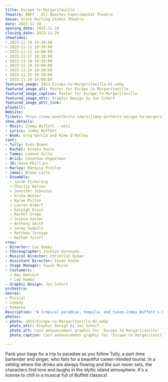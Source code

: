 ```yaml
---
title: Escape to Margaritaville
Theatre: ABET - All Beaches Experimental Theatre
Venue: Grace Darling Studio Theatre
date: 2023-11-10
opening_date: 2023-11-10
closing_date: 2023-11-26
showtimes:
- 2023-11-10 19:30:00
- 2023-11-11 19:30:00
- 2023-11-12 14:00:00
- 2023-11-17 19:30:00
- 2023-11-18 19:30:00
- 2023-11-19 14:00:00
- 2023-11-24 19:30:00
- 2023-11-25 19:30:00
- 2023-11-26 14:00:00
featured_image: 2023-Escape-to-Margaritaville-01.webp
featured_image_alt: Poster for Escape to Margaritaville
featured_image_caption: Poster for Escape to Margaritaville
featured_image_attr: Graphic Design by Jon Scherf
featured_image_attr_link: 
playbill:
Website: 
Tickets: https://www.eventbrite.com/e/jimmy-buffetts-escape-to-margaritaville-tickets-679546410607
show_details: 
- Music: Jimmy Buffett - wiki
- Lyrics: Jimmy Buffett
- Book: Greg Garcia and Mike O'Malley
cast:
- Tully: Evan Bowen
- Rachel: Assata Davis
- Tammy: Leanne Gullo
- Brick: Jonathan Koppelman
- JD: Dave Phillips
- Marley: Marquia Presley
- Jamal: Blake Latta
- Ensemble: 
  - Jacob Pickering
  - Charity Walton
  - Jennifer Johnston
  - Erika Winter
  - Nyrae Milton
  - Lauren Albert
  - Kaleigh Ervin
  - Rachel Grage
  - Joshua Garner
  - Anthony Smith
  - Jeree Sampilo
  - Matthew Turnage
  - Nathan Turoff
crew:
- Director: Lee Hamby
- Choreographer: Jocelyn Geronimo
- Musical Director: Christian Nyman
- Assistant Director: Susan Roche
- Stage Manager: Susan Roche
- Costumers: 
  - Amy Hancock
  - Lee Hamby
- Graphic Design: Jon Scherf
orchestra:
Genres:
- Musical
- Comedy
- Romance
Description: "A tropical paradise, tequila, and tunes—Jimmy Buffett's musical serves up the perfect getaway."
photos:
- photo: 2023-Escape-to-Margaritaville-02.webp
  photo_attr: Graphic Design by Jon Scherf
  photo_alt: Cast announcement graphic for 'Escape to Margaritaville'
  photo_caption: Cast announcement graphic for 'Escape to Margaritaville'

---
```

Pack your bags for a trip to paradise as you follow Tully, a part-time bartender and singer, who falls for a beautiful career-minded tourist. In a setting where the drinks are always flowing and the sun never sets, the characters find love and laughs in the idyllic island atmosphere. It's a license to chill in a musical full of Buffett classics!
